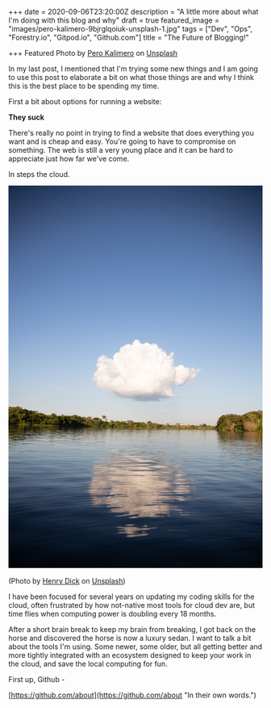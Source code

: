 +++
date = 2020-09-06T23:20:00Z
description = "A little more about what I'm doing with this blog and why"
draft = true
featured_image = "images/pero-kalimero-9bjrglqoiuk-unsplash-1.jpg"
tags = ["Dev", "Ops", "Forestry.io", "Gitpod.io", "Github.com"]
title = "The Future of Blogging!"

+++
Featured Photo by [Pero Kalimero](https://unsplash.com/@pericakalimerica?utm_source=unsplash&utm_medium=referral&utm_content=creditCopyText) on [Unsplash](https://unsplash.com/s/photos/cloud?utm_source=unsplash&utm_medium=referral&utm_content=creditCopyText)

In my last post, I mentioned that I'm trying some new things and I am going to use this post to elaborate a bit on what those things are and why I think this is the best place to be spending my time.

First a bit about options for running a website:

**They suck**

There's really no point in trying to find a website that does everything you want and is cheap and easy. You're going to have to compromise on something. The web is still a very young place and it can be hard to appreciate just how far we've come.

In steps the cloud.

![](/images/henry-dick-fjn7zfuvm8w-unsplash.jpg)

(Photo by [Henry Dick](https://unsplash.com/@henry_photo?utm_source=unsplash&utm_medium=referral&utm_content=creditCopyText) on [Unsplash](https://unsplash.com/s/photos/cloud?utm_source=unsplash&utm_medium=referral&utm_content=creditCopyText))

I have been focused for several years on updating my coding skills for the cloud, often frustrated by how not-native most tools for cloud dev are, but time flies when computing power is doubling every 18 months.

After a short brain break to keep my brain from breaking, I got back on the horse and discovered the horse is now a luxury sedan. I want to talk a bit about the tools I'm using. Some newer, some older, but all getting better and more tightly integrated with an ecosystem designed to keep your work in the cloud, and save the local computing for fun.

First up, Github -

[https://github.com/about](https://github.com/about "In their own words.")